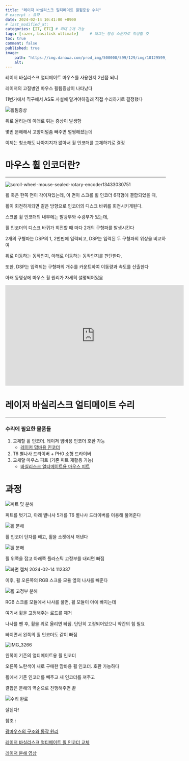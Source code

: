 ```yaml
---
title: "레이저 바실리스크 얼티메이트 휠튐증상 수리"
# excerpt : 요약
date: 2024-02-14 10:41:00 +0900
# last_modified_at: 
categories: [IT, ETC] # 최대 2개 가능
tags: [razer, basilisk ultimate]     # 태그는 항상 소문자로 작성할 것
toc: true
comment: false
published: true
image:
    path: "https://img.danawa.com/prod_img/500000/599/129/img/10129599_1.jpg?_v=20221129161707"
    alt: 
---
```


레이저 바실리스크 얼티메이트 마우스를 사용한지 2년쯤 되니 

레이저의 고질병인 마우스 휠튐증상이 나타났다

11번가에서 직구해서 AS도 사설에 맡겨야하길래 직접 수리하기로 결정했다

![휠튐증상](https://github.com/jinhg0214/jinhg0214.github.io/assets/70011316/f2ce980f-2f93-41df-b33b-17b516f3f7d7)

위로 올리는데 아래로 튀는 증상이 발생함

몇번 분해해서 고양이털좀 빼주면 멀쩡해졌는데

이제는 청소해도 나아지지가 않아서 휠 인코더를 교체하기로 결정

# 마우스 휠 인코더란?
---

![scroll-wheel-mouse-sealed-rotary-encoder13433030751](https://github.com/jinhg0214/jinhg0214.github.io/assets/70011316/f07a90a8-a7a1-4fae-8c10-ea9374946be7)

휠 축은 한쪽 면이 각이져있는데, 이 면이 스크롤 휠 인코더 6각형에 결합되었을 때,

휠이 회전하게되면 같은 방향으로 인코더의 디스크 바퀴를 회전시키게된다.

스크롤 휠 인코더의 내부에는 발광부와 수광부가 있는데,

휠 인코더의 디스크 바퀴가 회전할 때 마다 2개의 구형파를 발생시킨다

2개의 구형파는 DSP의 1, 2번핀에 입력되고, DSP는 입력된 두 구형파의 위상을 비교하여 

위로 이동하는 동작인지, 아래로 이동하는 동작인지를 판단한다.

또한, DSP는 입력되는 구형파의 개수를 카운트하여 이동량과 속도를 산출한다

아래 동영상에 마우스 휠 원리가 자세히 설명되어있음

<iframe width="560" height="315" src="https://www.youtube.com/embed/-HVKm5fIUA8?si=-ZDMvpy0GTb9U6FF" title="YouTube video player" frameborder="0" allow="accelerometer; autoplay; clipboard-write; encrypted-media; gyroscope; picture-in-picture; web-share" allowfullscreen></iframe>

# 레이저 바실리스크 얼티메이트 수리
---

### 수리에 필요한 물품들

1. 교체할 휠 인코더. 레이저 맘바용 인코더 호환 가능
    - [레이저 맘바용 인코더](https://ko.aliexpress.com/item/1005002258383846.html?spm=a2g0o.order_list.order_list_main.27.3b5a140fdBZ50b&gatewayAdapt=glo2kor)
2. T6 별나사 드라이버 + PH0 소형 드라이버
3. 교체할 마우스 피트 (기존 피트 재활용 가능)
    - [바실리스크 얼티메이트용 마우스 피트](https://ko.aliexpress.com/item/1005001969050396.html?spm=a2g0o.order_list.order_list_main.71.3b5a140fdBZ50b&gatewayAdapt=glo2kor)

# 과정

![피트 및 분해](https://github.com/jinhg0214/jinhg0214.github.io/assets/70011316/27134341-bb54-4bd8-8fc3-556d174ea0db)

피트를 벗기고, 아래 별나사 5개를 T6 별나사 드라이버를 이용해 풀어준다

![휠 분해](https://github.com/jinhg0214/jinhg0214.github.io/assets/70011316/52f25913-4527-48af-a123-c71e786ca900)

휠 인코더 단자를 빼고, 휠을 소켓에서 꺼낸다 

![휠 분해](https://github.com/jinhg0214/jinhg0214.github.io/assets/70011316/142ebfa4-7a84-46e4-b392-0993cae332c7)

휠 위쪽을 잡고 아래쪽 플라스틱 고정부를 내리면 빠짐


![화면 캡처 2024-02-14 112337](https://github.com/jinhg0214/jinhg0214.github.io/assets/70011316/8b9b8ef7-d3a5-4633-a3a1-83dcf2a3603e)

이후, 휠 오른쪽의 RGB 스크롤 모듈 옆의 나사를 빼준다

![휠 고정부 분해](https://github.com/jinhg0214/jinhg0214.github.io/assets/70011316/43679062-0822-4c79-9aa8-6b5ee8538e5f)

RGB 스크롤 모듈에서 나사를 풀면, 휠 모듈이 아예 빠지는데

여기서 휠을 고정해주는 로드를 제거

나사를 뺀 후, 휠을 위로 올리면 빠짐. 단단히 고정되어있으니 약간의 힘 필요

빠지면서 왼쪽의 휠 인코더도 같이 빠짐

![IMG_3266](https://github.com/jinhg0214/jinhg0214.github.io/assets/70011316/f8b45ced-1c6d-4f20-8370-68efb4f2306b)

왼쪽이 기존의 얼티메이트용 휠 인코더

오른쪽 노란색이 새로 구매한 맘바용 휠 인코더. 호환 가능하다

휠에서 기존 인코더를 빼주고 새 인코더를 껴주고

결합은 분해의 역순으로 진행해주면 끝


![수리 완료](https://github.com/jinhg0214/jinhg0214.github.io/assets/70011316/7bd4648e-b1da-4f75-8583-657d98041f3b)

잘된다!


참조 :

[광마우스의 구조와 동작 원리](https://m.blog.naver.com/kangyh5/222192262224)

[레이저 바실리스크 얼티메이트 휠 인코더 교체 ](https://m.blog.naver.com/aujin0998/223104193498)

[레이저 분해 영상](https://www.youtube.com/watch?v=AR9x18ydEYU)